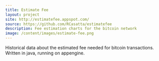 ```yaml
---
title: Estimate Fee
layout: project
site: http://estimatefee.appspot.com/
source: https://github.com/RCasatta/estimatefee
description: Fee estimation charts for the bitcoin network
image: /content/images/estimate-fee.png
---
```


Historical data about the estimated fee needed for bitcoin transactions. Written in java, running on appengine.
